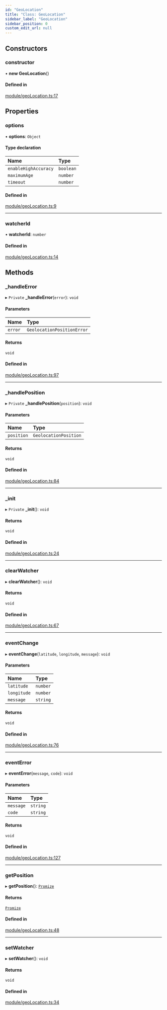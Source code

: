 ```yaml
---
id: "GeoLocation"
title: "Class: GeoLocation"
sidebar_label: "GeoLocation"
sidebar_position: 0
custom_edit_url: null
---
```


## Constructors

### constructor

• **new GeoLocation**()

#### Defined in

[module/geoLocation.ts:17](https://bitbucket.org/siposdani87/sui-js/src/412afc3/src/module/geoLocation.ts#lines-17)

## Properties

### options

• **options**: `Object`

#### Type declaration

| Name | Type |
| :------ | :------ |
| `enableHighAccuracy` | `boolean` |
| `maximumAge` | `number` |
| `timeout` | `number` |

#### Defined in

[module/geoLocation.ts:9](https://bitbucket.org/siposdani87/sui-js/src/412afc3/src/module/geoLocation.ts#lines-9)

___

### watcherId

• **watcherId**: `number`

#### Defined in

[module/geoLocation.ts:14](https://bitbucket.org/siposdani87/sui-js/src/412afc3/src/module/geoLocation.ts#lines-14)

## Methods

### \_handleError

▸ `Private` **_handleError**(`error`): `void`

#### Parameters

| Name | Type |
| :------ | :------ |
| `error` | `GeolocationPositionError` |

#### Returns

`void`

#### Defined in

[module/geoLocation.ts:97](https://bitbucket.org/siposdani87/sui-js/src/412afc3/src/module/geoLocation.ts#lines-97)

___

### \_handlePosition

▸ `Private` **_handlePosition**(`position`): `void`

#### Parameters

| Name | Type |
| :------ | :------ |
| `position` | `GeolocationPosition` |

#### Returns

`void`

#### Defined in

[module/geoLocation.ts:84](https://bitbucket.org/siposdani87/sui-js/src/412afc3/src/module/geoLocation.ts#lines-84)

___

### \_init

▸ `Private` **_init**(): `void`

#### Returns

`void`

#### Defined in

[module/geoLocation.ts:24](https://bitbucket.org/siposdani87/sui-js/src/412afc3/src/module/geoLocation.ts#lines-24)

___

### clearWatcher

▸ **clearWatcher**(): `void`

#### Returns

`void`

#### Defined in

[module/geoLocation.ts:67](https://bitbucket.org/siposdani87/sui-js/src/412afc3/src/module/geoLocation.ts#lines-67)

___

### eventChange

▸ **eventChange**(`latitude`, `longitude`, `message`): `void`

#### Parameters

| Name | Type |
| :------ | :------ |
| `latitude` | `number` |
| `longitude` | `number` |
| `message` | `string` |

#### Returns

`void`

#### Defined in

[module/geoLocation.ts:76](https://bitbucket.org/siposdani87/sui-js/src/412afc3/src/module/geoLocation.ts#lines-76)

___

### eventError

▸ **eventError**(`message`, `code`): `void`

#### Parameters

| Name | Type |
| :------ | :------ |
| `message` | `string` |
| `code` | `string` |

#### Returns

`void`

#### Defined in

[module/geoLocation.ts:127](https://bitbucket.org/siposdani87/sui-js/src/412afc3/src/module/geoLocation.ts#lines-127)

___

### getPosition

▸ **getPosition**(): [`Promize`](Promize.md)

#### Returns

[`Promize`](Promize.md)

#### Defined in

[module/geoLocation.ts:48](https://bitbucket.org/siposdani87/sui-js/src/412afc3/src/module/geoLocation.ts#lines-48)

___

### setWatcher

▸ **setWatcher**(): `void`

#### Returns

`void`

#### Defined in

[module/geoLocation.ts:34](https://bitbucket.org/siposdani87/sui-js/src/412afc3/src/module/geoLocation.ts#lines-34)
